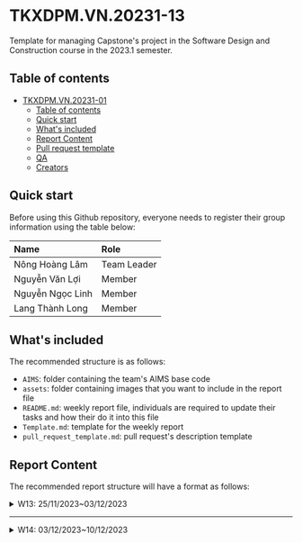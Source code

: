 # TKXDPM.VN.20231-13
Template for managing Capstone's project in the Software Design and Construction course in the 2023.1 semester.

## Table of contents

- [TKXDPM.VN.20231-01](#tkxdpmvn20231-01)
  - [Table of contents](#table-of-contents)
  - [Quick start](#quick-start)
  - [What's included](#whats-included)
  - [Report Content](#report-content)
  - [Pull request template](#pull-request-template)
  - [QA](#qa)
  - [Creators](#creators)

## Quick start

Before using this Github repository, everyone needs to register their group information using the table below:

| Name              | Role        |
| :-------------    | :---------- |
| Nông Hoàng Lâm    | Team Leader |
| Nguyễn Văn Lợi    | Member      |
| Nguyễn Ngọc Linh  | Member      |
| Lang Thành Long   | Member      |

## What's included

The recommended structure is as follows:

- `AIMS`: folder containing the team's AIMS base code
- `assets`: folder containing images that you want to include in the report file
- `README.md`: weekly report file, individuals are required to update their tasks and how their do it into this file
- `Template.md`: template for the weekly report
- `pull_request_template.md`: pull request's description template

## Report Content

The recommended report structure will have a format as follows:

<details>
  <summary>W13: 25/11/2023~03/12/2023 </summary>
<br>
<details>
<summary>Nông Hoàng Lâm</summary>
<br>

- Assigned tasks:
  - Add comment about coupling to subsystem folder 

- Implementation details:
  - Pull Request(s): [https://github.com/lamit1/TKXDPM.KHMT.20231-13/pull/1](https://github.com/lamit1/TKXDPM.KHMT.20231-13/pull/1)
  - Specific implementation details:
    - Xem xét các phương thức của từng lớp trong folder AIMS/ subsytem
    - Thêm phần comment vào tại các nơi diễn ra coupling.

</details>

<details>
<summary>Vũ Văn Lợi</summary>
<br>

- Assigned tasks:
  - Add comment about coupling to views and controller folder 

- Implementation details:
  - Pull Request(s): [https://github.com/lamit1/TKXDPM.KHMT.20231-13/pull/3](https://github.com/lamit1/TKXDPM.KHMT.20231-13/pull/3)
  - Specific implementation details:
    - Xem xét các phương thức của từng lớp trong folder AIMS/ controller và AIMS/ views
    - Thêm phần comment vào tại các nơi diễn ra coupling.

</details>

<details>
<summary>Nguyễn Ngọc Linh</summary>
<br>

- Assigned tasks:
  - Add comment about coupling to utils folder 

- Implementation details:
  - Pull Request(s): [https://github.com/lamit1/TKXDPM.KHMT.20231-13/pull/4](https://github.com/lamit1/TKXDPM.KHMT.20231-13/pull/4)
  - Specific implementation details:
    - Xem xét các phương thức của từng lớp trong folder AIMS/ utils
    - Thêm phần comment vào tại các nơi diễn ra coupling.

</details>



</details>

---

<details>
  <summary>W14: 03/12/2023~10/12/2023 </summary>
<br>
<details>
<summary>Nông Hoàng Lâm</summary>
<br>

- Assigned tasks:
  - Cohesion Comment on subsystem and entity folder

- Implementation details:
  - Pull Request(s): [https://github.com/lamit1/TKXDPM.KHMT.20231-13/pull/5]](https://github.com/lamit1/TKXDPM.KHMT.20231-13/pull/5)
  - Specific implementation details:
    - Add comment cohesion in folder entity and subsytem

</details>

<details>
<summary>Team Member 2</summary>
<br>

- Assigned tasks:
  - Task 1
  - Task 2
  - ...
<details>
  <summary>W2: 01/10/2023~08/10/2023 </summary>
<br>
<details>
<summary>Team Member 1</summary>
<br>

- Assigned tasks:
  - Task 1
  - Task 2
  - ...

- Implementation details:
  - Pull Request(s): [Attach links to your pull requests here. You can attach multiple pull requests]()
  - Specific implementation details:
    - Describe specific in detail what you did last week
    - You can attach images if you want

</details>

<details>
<summary>Team Member 2</summary>
<br>

- Assigned tasks:
  - Task 1
  - Task 2
  - ...

- Implementation details:
  - Pull Request(s): [Attach links to your pull requests here. You can attach multiple pull requests]()
  - Specific implementation details:
    - Describe specific in detail what you did last week
    - You can attach images if you want

</details>

</details>

---

## Pull request template

- You are required to create a pull request according to these steps:
  - Use the `pull_request_template.md` file when writing the description section in the pull request
  - The `title` of the pull request should follow the format below:
    - `Feature/Topic/Hotfix/Fix: Task Name`. Example: `Feature: Build View Controller`
    - Explain:
      - `Feature`: When the branch has the task of changing the main code of the project
      - `Topic`: When the branch only has the task of research, without directly changing the main code of the project
      - `Hotfix`: When you discover code on the production environment
      - `Fix`: When you discover a bug in a branch that has not been merged into the production environment
  - After creating the pull request, decide who will merge the code within your team.
  - You don't need to follow the Wxx format as I mentioned before
  - Each person will have multiple pull requests
  - Whoever makes the pull request, attach that pull request to the report you attached above. Section `pull request(s)`
